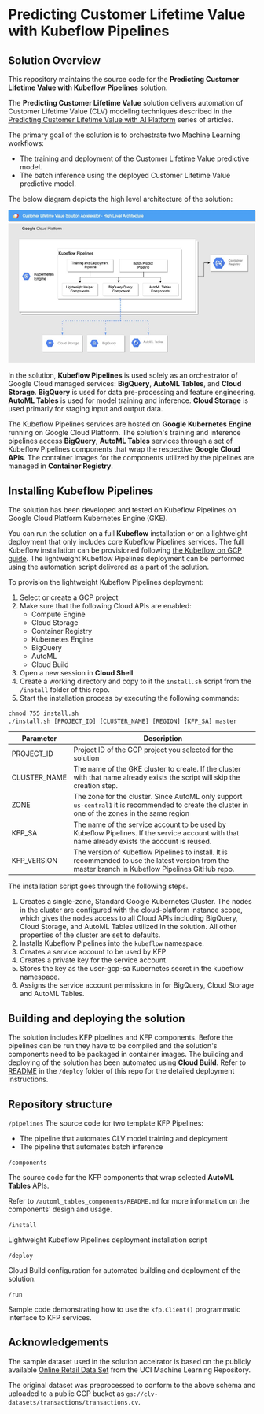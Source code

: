 # Predicting Customer Lifetime Value with Kubeflow Pipelines

## Solution Overview

This repository maintains the source code for the **Predicting Customer Lifetime Value with Kubeflow Pipelines** solution.

The **Predicting Customer Lifetime Value** solution  delivers automation of Customer Lifetime Value (CLV) modeling techniques described in the [Predicting Customer Lifetime Value with AI Platform](https://cloud.google.com/solutions/machine-learning/clv-prediction-with-offline-training-intro) series of articles.

The primary goal of the solution is to orchestrate two Machine Learning workflows:
- The training and deployment of the Customer Lifetime Value predictive model.
- The batch inference using the deployed Customer Lifetime Value predictive model.

The below diagram depicts the high level architecture of the solution:

![KFP Runtime](/images/architecture.jpg)

In the solution, **Kubeflow Pipelines** is used solely as an orchestrator of Google Cloud  managed services: **BigQuery**, **AutoML Tables**, and **Cloud Storage**. **BigQuery** is used for data pre-processing and feature engineering. **AutoML Tables** is used for model training and inference. **Cloud Storage** is used primarly for staging input and output data. 

The Kubeflow Pipelines services are hosted on **Google Kubernetes Engine** running on Google Cloud Platform. The solution's training and inference pipelines access **BigQuery**,  **AutoML Tables** services through a set of Kubeflow Pipelines components that wrap the respective **Google Cloud APIs**. The container images for the components utilized by the pipelines are managed in **Container Registry**.



## Installing Kubeflow Pipelines

The solution has been developed and tested on Kubeflow Pipelines on Google Cloud Platform Kubernetes Engine (GKE). 

You can run the solution on a full **Kubeflow** installation  or on a lightweight deployment that only includes core Kubeflow Pipelines services. The full Kubeflow installation can be provisioned following [the Kubeflow on GCP guide](https://www.kubeflow.org/docs/gke/deploy/). The lightweight Kubeflow Pipelines deployment can be performed using the automation script delivered as a part of the solution.

To provision the lightweight Kubeflow Pipelines deployment:
1. Select or create a GCP project
1. Make sure that the following Cloud APIs are enabled:
   - Compute Engine
   - Cloud Storage
   - Container Registry
   - Kubernetes Engine
   - BigQuery
   - AutoML 
   - Cloud Build
1. Open a new session in **Cloud Shell**
1. Create a working directory and copy to it the `install.sh` script from the `/install` folder of this repo.
1. Start the installation process by executing the following commands:
```
chmod 755 install.sh
./install.sh [PROJECT_ID] [CLUSTER_NAME] [REGION] [KFP_SA] master
```

Parameter | Description
----------|------------
PROJECT_ID|Project ID of the GCP project you selected for the solution
CLUSTER_NAME| The name of the GKE cluster to create. If the cluster with that name already exists the script will skip the creation step. 
ZONE | The zone for the cluster. Since AutoML only support` us-central1` it is recommended to create the cluster in one of the zones in the same region
KFP_SA | The name of the service account to be used by Kubeflow Pipelines. If the service account with that name already exists the account is reused.
KFP_VERSION | The version of Kubeflow Pipelines to install. It is recommended to use the latest version from the master branch in Kubeflow Pipelines GitHub repo.

The installation script goes through the following steps.

1. Creates a single-zone, Standard Google Kubernetes Cluster. The nodes in the cluster are configured with the cloud-platform instance scope, which gives the nodes access to all Cloud APIs including BigQuery, Cloud Storage, and AutoML Tables utilized in the solution. All other properties of the cluster are set to defaults.
1. Installs Kubeflow Pipelines into the  `kubeflow` namespace.
1. Creates a service account to be used by KFP
1. Creates a private key for the service account.
1. Stores the key as the user-gcp-sa Kubernetes secret in the kubeflow namespace.
1. Assigns the service account permissions in for BigQuery, Cloud Storage and AutoML Tables.

## Building and deploying the solution

The solution includes KFP pipelines and KFP components. Before the pipelines can be run they have to be compiled and the solution's components need to be packaged in container images. The building and deploying of the solution has been automated using **Cloud Build**. Refer to [README](/deploy/README.md) in the `/deploy` folder of this repo for the detailed deployment instructions.


## Repository structure

`/pipelines`
The source code for two template KFP Pipelines:
- The pipeline that automates CLV model training and deployment
- The pipeline that automates batch inference 


`/components`

The source code for the KFP components that wrap selected **AutoML Tables** APIs.

Refer to `/automl_tables_components/README.md` for more information on the components' design and usage.

`/install`

Lightweight Kubeflow Pipelines deployment installation script

`/deploy`

Cloud Build configuration for automated building and deployment of the solution.

`/run`

Sample code demonstrating how to use the `kfp.Client()` programmatic interface to KFP services.



## Acknowledgements

The sample dataset used in the solution accelrator is based on the publicly available [Online Retail Data Set](http://archive.ics.uci.edu/ml/datasets/Online+Retail) from the UCI Machine Learning Repository. 

The original dataset was preprocessed to conform to the above schema and uploaded to a public GCP bucket as `gs://clv-datasets/transactions/transactions.cv`. 



